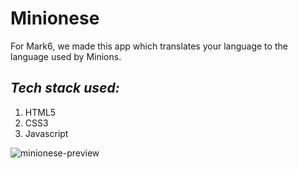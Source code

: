 # Minionese
For Mark6, we made this app which translates your language to the language used by Minions. 
## *Tech stack used:*
1. HTML5
2. CSS3
3. Javascript

![minionese-preview](https://user-images.githubusercontent.com/89513841/188865920-a089ece2-498e-4ffb-a612-26288bfbe3ab.png)
